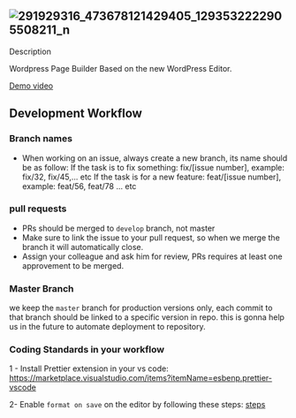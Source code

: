 
## ![291929316_473678121429405_1293532222905508211_n](https://github.com/bilouStrike/blockypqge/assets/12693924/38b13c3e-0984-4e38-ab60-74541228a7a6)
Description

Wordpress Page Builder Based on the new WordPress Editor.

[Demo video](https://www.youtube.com/watch?v=S5GJL1t_y_o)

## Development Workflow

### Branch names

-   When working on an issue, always create a new branch, its name should be as follow:
    If the task is to fix something: fix/[issue number], example: fix/32, fix/45,... etc
    If the task is for a new feature: feat/[issue number], example: feat/56, feat/78 ... etc

### pull requests

-   PRs should be merged to `develop` branch, not master
-   Make sure to link the issue to your pull request, so when we merge the branch it will automatically close.
-   Assign your colleague and ask him for review, PRs requires at least one approvement to be merged.

### Master Branch

we keep the `master` branch for production versions only, each commit to that branch should be linked to a specific version in repo.
this is gonna help us in the future to automate deployment to repository.

### Coding Standards in your workflow

1 - Install Prettier extension in your vs code: https://marketplace.visualstudio.com/items?itemName=esbenp.prettier-vscode

2- Enable `format on save` on the editor by following these steps: [steps](https://stackoverflow.com/questions/39494277/how-do-you-format-code-on-save-in-vs-code#answer-54665086)
